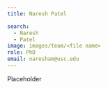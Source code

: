 ```yaml
---
title: Naresh Patel

search:
  - Naresh 
  - Patel
image: images/team/<file name>
role: PhD
email: naresham@usc.edu
---
```


Placeholder
